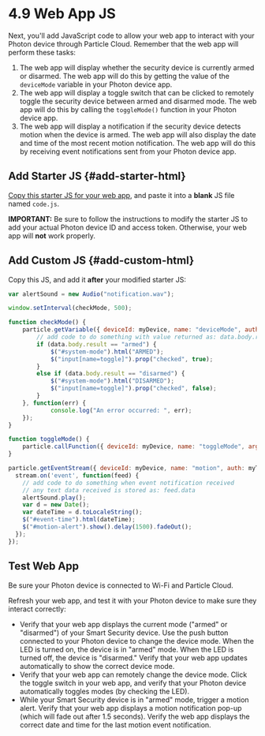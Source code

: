 # 4.9 Web App JS

Next, you'll add JavaScript code to allow your web app to interact with your Photon device through Particle Cloud. Remember that the web app will perform these tasks:

1. The web app will display whether the security device is currently armed or disarmed. The web app will do this by getting the value of the `deviceMode` variable in your Photon device app.
2. The web app will display a toggle switch that can be clicked to remotely toggle the security device between armed and disarmed mode. The web app will do this by calling the `toggleMode()` function in your Photon device app.
3. The web app will display a notification if the security device detects motion when the device is armed. The web app will also display the date and time of the most recent motion notification. The web app will do this by receiving event notifications sent from your Photon device app.

## Add Starter JS {#add-starter-html}

[​Copy this starter JS for your web app](https://docs.idew.org/code-internet-of-things/references/web-app#js), and paste it into a **blank** JS file named `code.js`.

**IMPORTANT:**  Be sure to follow the instructions to modify the starter JS to add your actual Photon device ID and access token. Otherwise, your web app will **not** work properly.

## Add Custom JS {#add-custom-html}

Copy this JS, and add it **after** your modified starter JS:

```javascript
var alertSound = new Audio("notification.wav");

window.setInterval(checkMode, 500);

function checkMode() {
    particle.getVariable({ deviceId: myDevice, name: "deviceMode", auth: myToken }).then(function(data) {
        // add code to do something with value returned as: data.body.result
        if (data.body.result == "armed") {
            $("#system-mode").html("ARMED");
            $("input[name=toggle]").prop("checked", true);
        }
        else if (data.body.result == "disarmed") {
            $("#system-mode").html("DISARMED");
            $("input[name=toggle]").prop("checked", false);
        }
    }, function(err) {
            console.log("An error occurred: ", err);
    });
}

function toggleMode() {
    particle.callFunction({ deviceId: myDevice, name: "toggleMode", argument: "data", auth: myToken });
}

particle.getEventStream({ deviceId: myDevice, name: "motion", auth: myToken }).then(function(stream) {
  stream.on('event', function(feed) {
    // add code to do something when event notification received
    // any text data received is stored as: feed.data
    alertSound.play();
    var d = new Date();
    var dateTime = d.toLocaleString();
    $("#event-time").html(dateTime);
    $("#motion-alert").show().delay(1500).fadeOut();
  });
});
```

## Test Web App

Be sure your Photon device is connected to Wi-Fi and Particle Cloud.

Refresh your web app, and test it with your Photon device to make sure they interact correctly:

* Verify that your web app displays the current mode \("armed" or "disarmed"\) of your Smart Security device. Use the push button connected to your Photon device to change the device mode.  When the LED is turned on, the device is in "armed" mode. When the LED is turned off, the device is "disarmed." Verify that your web app updates automatically to show the correct device mode.
* Verify that your web app can remotely change the device mode. Click the toggle switch in your web app, and verify that your Photon device automatically toggles modes \(by checking the LED\).
* While your Smart Security device is in "armed" mode, trigger a motion alert. Verify that your web app displays a motion notification pop-up \(which will fade out after 1.5 seconds\). Verify the web app displays the correct date and time for the last motion event notification.

